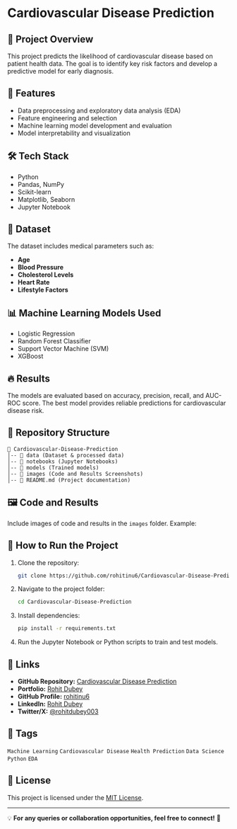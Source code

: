 # Cardiovascular Disease Prediction

## 📌 Project Overview

This project predicts the likelihood of cardiovascular disease based on patient health data. The goal is to identify key risk factors and develop a predictive model for early diagnosis.

## 🚀 Features

- Data preprocessing and exploratory data analysis (EDA)
- Feature engineering and selection
- Machine learning model development and evaluation
- Model interpretability and visualization

## 🛠 Tech Stack

- Python
- Pandas, NumPy
- Scikit-learn
- Matplotlib, Seaborn
- Jupyter Notebook

## 📂 Dataset

The dataset includes medical parameters such as:

- **Age**
- **Blood Pressure**
- **Cholesterol Levels**
- **Heart Rate**
- **Lifestyle Factors**

## 📊 Machine Learning Models Used

- Logistic Regression
- Random Forest Classifier
- Support Vector Machine (SVM)
- XGBoost

## 🔥 Results

The models are evaluated based on accuracy, precision, recall, and AUC-ROC score. The best model provides reliable predictions for cardiovascular disease risk.

## 📁 Repository Structure

```
📂 Cardiovascular-Disease-Prediction
│-- 📁 data (Dataset & processed data)
│-- 📁 notebooks (Jupyter Notebooks)
│-- 📁 models (Trained models)
│-- 📁 images (Code and Results Screenshots)
│-- 📄 README.md (Project documentation)
```

## 🖼 Code and Results

Include images of code and results in the `images` folder. Example:

&#x20;

## 📜 How to Run the Project

1. Clone the repository:
   ```bash
   git clone https://github.com/rohitinu6/Cardiovascular-Disease-Prediction.git
   ```
2. Navigate to the project folder:
   ```bash
   cd Cardiovascular-Disease-Prediction
   ```
3. Install dependencies:
   ```bash
   pip install -r requirements.txt
   ```
4. Run the Jupyter Notebook or Python scripts to train and test models.

## 🔗 Links

- **GitHub Repository:** [Cardiovascular Disease Prediction](https://github.com/rohitinu6/Cardiovascular-Disease-Prediction.git)
- **Portfolio:** [Rohit Dubey](https://tinyurl.com/dubeyrohit)
- **GitHub Profile:** [rohitinu6](https://github.com/rohitinu6)
- **LinkedIn:** [Rohit Dubey](https://www.linkedin.com/in/rohit-dubey-d/)
- **Twitter/X:** [@rohitdubey003](https://x.com/rohitdubey003)

## 🔖 Tags

`Machine Learning` `Cardiovascular Disease` `Health Prediction` `Data Science` `Python` `EDA`

## 📝 License

This project is licensed under the [MIT License](https://opensource.org/licenses/MIT).

---

💡 **For any queries or collaboration opportunities, feel free to connect!** 🚀

